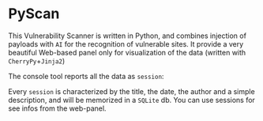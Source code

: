 # PyScan

This Vulnerability Scanner is written in Python, and combines injection of payloads with `AI` for the recognition of vulnerable sites.
It provide a very beautiful Web-based panel only for visualization of the data (written with `CherryPy`+`Jinja2`)

The console tool reports all the data as `session`:

Every `session` is characterized by the title, the date, the author and a simple description, and will be memorized in a `SQLite` db.
You can use sessions for see infos from the web-panel.
